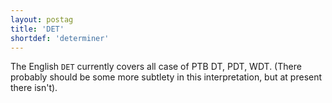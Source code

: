 ```yaml
---
layout: postag
title: 'DET'
shortdef: 'determiner'
---
```


The English `DET` currently covers all case of PTB DT, PDT, WDT. (There probably should be some more subtlety in this interpretation, but at present there isn't).
